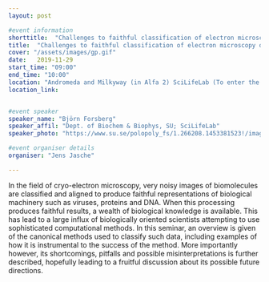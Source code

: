 ```yaml
---
layout: post

#event information
shorttitle:  "Challenges to faithful classification of electron microscopy data of biological molecules"
title:  "Challenges to faithful classification of electron microscopy data of biological molecules"
cover: "/assets/images/gp.gif"
date:   2019-11-29
start_time: "09:00"
end_time: "10:00"
location: "Andromeda and Milkyway (in Alfa 2) SciLifeLab (To enter the building, please talk to the reception at the lobby to contact either Björn Forsberg or Arne Elofsson)"
location_link: 


#event speaker
speaker_name: "Björn Forsberg"
speaker_affil: "Dept. of Biochem & Biophys, SU; SciLifeLab"
speaker_photo: "https://www.su.se/polopoly_fs/1.266208.1453381523!/image/image.png_gen/derivatives/person_260/image.png"

#event organiser details
organiser: "Jens Jasche"

---
```

In the field of cryo-electron microscopy, very noisy images of biomolecules are classified and aligned to produce faithful representations of biological machinery such as viruses, proteins and DNA. When this processing produces faithful results, a wealth of biological knowledge is available. This has lead to a large influx of biologically oriented scientists attempting to use sophisticated computational methods. In this seminar, an overview is given of the canonical methods used to classify such data, including examples of how it is instrumental to the success of the method. More importantly however, its shortcomings, pitfalls and possible misinterpretations is further described, hopefully leading to a fruitful discussion about its possible future directions.

